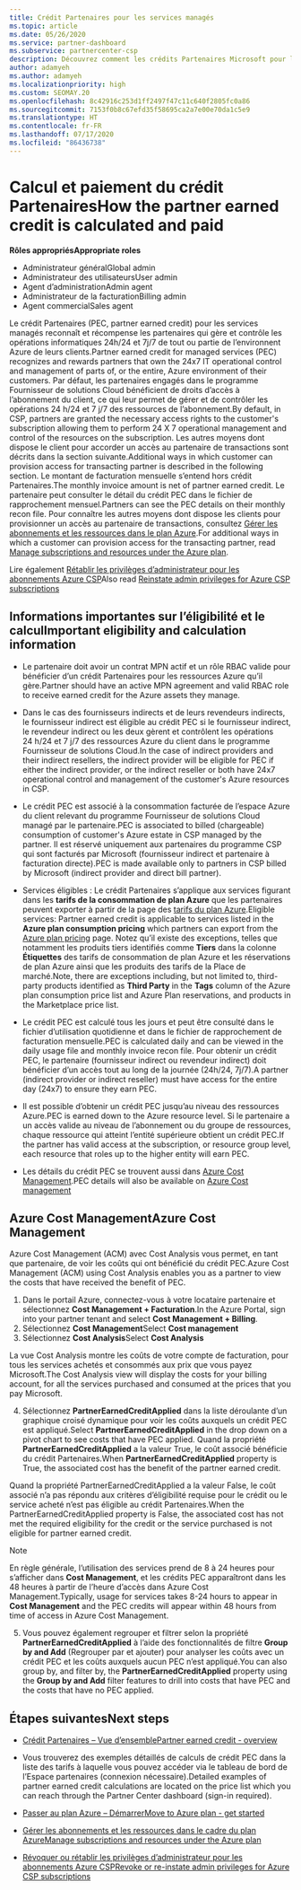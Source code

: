 ```yaml
---
title: Crédit Partenaires pour les services managés
ms.topic: article
ms.date: 05/26/2020
ms.service: partner-dashboard
ms.subservice: partnercenter-csp
description: Découvrez comment les crédits Partenaires Microsoft pour les services managés sont calculés et payés, et comment vérifier que vous êtes éligible.
author: adamyeh
ms.author: adamyeh
ms.localizationpriority: high
ms.custom: SEOMAY.20
ms.openlocfilehash: 8c42916c253d1ff2497f47c11c640f2805fc0a86
ms.sourcegitcommit: 7153f0b8c67efd35f58695ca2a7e00e70da1c5e9
ms.translationtype: HT
ms.contentlocale: fr-FR
ms.lasthandoff: 07/17/2020
ms.locfileid: "86436738"
---
```

# <a name="how-the-partner-earned-credit-is-calculated-and-paid"></a><span data-ttu-id="3da03-103">Calcul et paiement du crédit Partenaires</span><span class="sxs-lookup"><span data-stu-id="3da03-103">How the partner earned credit is calculated and paid</span></span>

<span data-ttu-id="3da03-104">**Rôles appropriés**</span><span class="sxs-lookup"><span data-stu-id="3da03-104">**Appropriate roles**</span></span>

- <span data-ttu-id="3da03-105">Administrateur général</span><span class="sxs-lookup"><span data-stu-id="3da03-105">Global admin</span></span>
- <span data-ttu-id="3da03-106">Administrateur des utilisateurs</span><span class="sxs-lookup"><span data-stu-id="3da03-106">User admin</span></span>
- <span data-ttu-id="3da03-107">Agent d’administration</span><span class="sxs-lookup"><span data-stu-id="3da03-107">Admin agent</span></span>
- <span data-ttu-id="3da03-108">Administrateur de la facturation</span><span class="sxs-lookup"><span data-stu-id="3da03-108">Billing admin</span></span>
- <span data-ttu-id="3da03-109">Agent commercial</span><span class="sxs-lookup"><span data-stu-id="3da03-109">Sales agent</span></span>

<span data-ttu-id="3da03-110">Le crédit Partenaires (PEC, partner earned credit) pour les services managés reconnaît et récompense les partenaires qui gère et contrôle les opérations informatiques 24h/24 et 7j/7 de tout ou partie de l’environnent Azure de leurs clients.</span><span class="sxs-lookup"><span data-stu-id="3da03-110">Partner earned credit for managed services (PEC) recognizes and rewards partners that own the 24x7 IT operational control and management of parts of, or the entire, Azure environment of their customers.</span></span> <span data-ttu-id="3da03-111">Par défaut, les partenaires engagés dans le programme Fournisseur de solutions Cloud bénéficient de droits d’accès à l’abonnement du client, ce qui leur permet de gérer et de contrôler les opérations 24 h/24 et 7 j/7 des ressources de l’abonnement.</span><span class="sxs-lookup"><span data-stu-id="3da03-111">By default, in CSP, partners are granted the necessary access rights to the customer's subscription allowing them to perform 24 X 7 operational management and control of the resources on the subscription.</span></span> <span data-ttu-id="3da03-112">Les autres moyens dont dispose le client pour accorder un accès au partenaire de transactions sont décrits dans la section suivante.</span><span class="sxs-lookup"><span data-stu-id="3da03-112">Additional ways in which customer can provision access for transacting partner is described in the following section.</span></span> <span data-ttu-id="3da03-113">Le montant de facturation mensuelle s’entend hors crédit Partenaires.</span><span class="sxs-lookup"><span data-stu-id="3da03-113">The monthly invoice amount is net of partner earned credit.</span></span> <span data-ttu-id="3da03-114">Le partenaire peut consulter le détail du crédit PEC dans le fichier de rapprochement mensuel.</span><span class="sxs-lookup"><span data-stu-id="3da03-114">Partners can see the PEC details on their monthly recon file.</span></span> <span data-ttu-id="3da03-115">Pour connaître les autres moyens dont dispose les clients pour provisionner un accès au partenaire de transactions, consultez [Gérer les abonnements et les ressources dans le plan Azure](azure-plan-manage.md).</span><span class="sxs-lookup"><span data-stu-id="3da03-115">For additional ways in which a customer can provision access for the transacting partner, read [Manage subscriptions and resources under the Azure plan](azure-plan-manage.md).</span></span>

<span data-ttu-id="3da03-116">Lire également [Rétablir les privilèges d’administrateur pour les abonnements Azure CSP](revoke-reinstate-csp.md)</span><span class="sxs-lookup"><span data-stu-id="3da03-116">Also read [Reinstate admin privileges for Azure CSP subscriptions](revoke-reinstate-csp.md)</span></span>

## <a name="important-eligibility-and-calculation-information"></a><span data-ttu-id="3da03-117">Informations importantes sur l’éligibilité et le calcul</span><span class="sxs-lookup"><span data-stu-id="3da03-117">Important eligibility and calculation information</span></span>

- <span data-ttu-id="3da03-118">Le partenaire doit avoir un contrat MPN actif et un rôle RBAC valide pour bénéficier d’un crédit Partenaires pour les ressources Azure qu’il gère.</span><span class="sxs-lookup"><span data-stu-id="3da03-118">Partner should have an active MPN agreement and valid RBAC role to receive earned credit for the Azure assets they manage.</span></span> 

- <span data-ttu-id="3da03-119">Dans le cas des fournisseurs indirects et de leurs revendeurs indirects, le fournisseur indirect est éligible au crédit PEC si le fournisseur indirect, le revendeur indirect ou les deux gèrent et contrôlent les opérations 24 h/24 et 7 j/7 des ressources Azure du client dans le programme Fournisseur de solutions Cloud.</span><span class="sxs-lookup"><span data-stu-id="3da03-119">In the case of indirect providers and their indirect resellers, the indirect provider will be eligible for PEC if either the indirect provider, or the indirect reseller or both have 24x7 operational control and management of the customer's Azure resources in CSP.</span></span>

- <span data-ttu-id="3da03-120">Le crédit PEC est associé à la consommation facturée de l’espace Azure du client relevant du programme Fournisseur de solutions Cloud managé par le partenaire.</span><span class="sxs-lookup"><span data-stu-id="3da03-120">PEC is associated to billed (chargeable) consumption of customer's Azure estate in CSP managed by the partner.</span></span> <span data-ttu-id="3da03-121">Il est réservé uniquement aux partenaires du programme CSP qui sont facturés par Microsoft (fournisseur indirect et partenaire à facturation directe).</span><span class="sxs-lookup"><span data-stu-id="3da03-121">PEC is made available only to partners in CSP billed by Microsoft (indirect provider and direct bill partner).</span></span> 

- <span data-ttu-id="3da03-122">Services éligibles : Le crédit Partenaires s’applique aux services figurant dans les **tarifs de la consommation de plan Azure** que les partenaires peuvent exporter à partir de la page des [tarifs du plan Azure](https://partner.microsoft.com/commerce/sales).</span><span class="sxs-lookup"><span data-stu-id="3da03-122">Eligible services: Partner earned credit is applicable to services listed in the **Azure plan consumption pricing** which partners can export from the [Azure plan pricing](https://partner.microsoft.com/commerce/sales) page.</span></span> <span data-ttu-id="3da03-123">Notez qu’il existe des exceptions, telles que notamment les produits tiers identifiés comme **Tiers** dans la colonne **Étiquettes** des tarifs de consommation de plan Azure et les réservations de plan Azure ainsi que les produits des tarifs de la Place de marché.</span><span class="sxs-lookup"><span data-stu-id="3da03-123">Note, there are exceptions including, but not limited to, third-party products identified as **Third Party** in  the **Tags** column of the Azure plan consumption price list and Azure Plan reservations, and products in the Marketplace price list.</span></span>

- <span data-ttu-id="3da03-124">Le crédit PEC est calculé tous les jours et peut être consulté dans le fichier d’utilisation quotidienne et dans le fichier de rapprochement de facturation mensuelle.</span><span class="sxs-lookup"><span data-stu-id="3da03-124">PEC is calculated daily and can be viewed in the daily usage file and monthly invoice recon file.</span></span> <span data-ttu-id="3da03-125">Pour obtenir un crédit PEC, le partenaire (fournisseur indirect ou revendeur indirect) doit bénéficier d’un accès tout au long de la journée (24h/24, 7j/7).</span><span class="sxs-lookup"><span data-stu-id="3da03-125">A partner (indirect provider or indirect reseller) must have access for the entire day (24x7) to ensure they earn PEC.</span></span>  

- <span data-ttu-id="3da03-126">Il est possible d’obtenir un crédit PEC jusqu’au niveau des ressources Azure.</span><span class="sxs-lookup"><span data-stu-id="3da03-126">PEC is earned down to the Azure resource level.</span></span> <span data-ttu-id="3da03-127">Si le partenaire a un accès valide au niveau de l’abonnement ou du groupe de ressources, chaque ressource qui atteint l’entité supérieure obtient un crédit PEC.</span><span class="sxs-lookup"><span data-stu-id="3da03-127">If the partner has valid access at the subscription, or resource group level, each resource that roles up to the higher entity will earn PEC.</span></span>  

- <span data-ttu-id="3da03-128">Les détails du crédit PEC se trouvent aussi dans [Azure Cost Management](https://go.microsoft.com/fwlink/?linkid=2106482).</span><span class="sxs-lookup"><span data-stu-id="3da03-128">PEC details will also be available on [Azure Cost management](https://go.microsoft.com/fwlink/?linkid=2106482)</span></span>

## <a name="azure-cost-management"></a><span data-ttu-id="3da03-129">Azure Cost Management</span><span class="sxs-lookup"><span data-stu-id="3da03-129">Azure Cost Management</span></span>

 <span data-ttu-id="3da03-130">Azure Cost Management (ACM) avec Cost Analysis vous permet, en tant que partenaire, de voir les coûts qui ont bénéficié du crédit PEC.</span><span class="sxs-lookup"><span data-stu-id="3da03-130">Azure Cost Management (ACM) using Cost Analysis enables you as a partner to view the costs that have received the benefit of PEC.</span></span>  

1. <span data-ttu-id="3da03-131">Dans le portail Azure, connectez-vous à votre locataire partenaire et sélectionnez **Cost Management + Facturation**.</span><span class="sxs-lookup"><span data-stu-id="3da03-131">In the Azure Portal, sign into your partner tenant and select **Cost Management + Billing**.</span></span>
2.  <span data-ttu-id="3da03-132">Sélectionnez **Cost Management**</span><span class="sxs-lookup"><span data-stu-id="3da03-132">Select **Cost management**</span></span>
3.  <span data-ttu-id="3da03-133">Sélectionnez **Cost Analysis**</span><span class="sxs-lookup"><span data-stu-id="3da03-133">Select **Cost Analysis**</span></span>

<span data-ttu-id="3da03-134">La vue Cost Analysis montre les coûts de votre compte de facturation, pour tous les services achetés et consommés aux prix que vous payez Microsoft.</span><span class="sxs-lookup"><span data-stu-id="3da03-134">The Cost Analysis view will display the costs for your billing account, for all the services purchased and consumed at the prices that you pay Microsoft.</span></span>

4.  <span data-ttu-id="3da03-135">Sélectionnez **PartnerEarnedCreditApplied** dans la liste déroulante d’un graphique croisé dynamique pour voir les coûts auxquels un crédit PEC est appliqué.</span><span class="sxs-lookup"><span data-stu-id="3da03-135">Select **PartnerEarnedCreditApplied** in the drop down on a pivot chart to see costs that have PEC applied.</span></span> <span data-ttu-id="3da03-136">Quand la propriété **PartnerEarnedCreditApplied** a la valeur True, le coût associé bénéficie du crédit Partenaires.</span><span class="sxs-lookup"><span data-stu-id="3da03-136">When **PartnerEarnedCreditApplied** property is True, the associated cost has the benefit of the partner earned credit.</span></span> 

<span data-ttu-id="3da03-137">Quand la propriété PartnerEarnedCreditApplied a la valeur False, le coût associé n’a pas répondu aux critères d’éligibilité requise pour le crédit ou le service acheté n’est pas éligible au crédit Partenaires.</span><span class="sxs-lookup"><span data-stu-id="3da03-137">When the PartnerEarnedCreditApplied property is False, the associated cost has not met the required eligibility for the credit or the service purchased is not eligible for partner earned credit.</span></span>

>[!NOTE] 
><span data-ttu-id="3da03-138">En règle générale, l’utilisation des services prend de 8 à 24 heures pour s’afficher dans **Cost Management**, et les crédits PEC apparaîtront dans les 48 heures à partir de l’heure d’accès dans Azure Cost Management.</span><span class="sxs-lookup"><span data-stu-id="3da03-138">Typically, usage for services takes 8-24 hours to appear in **Cost Management** and the PEC credits will appear within 48 hours from time of access in Azure Cost Management.</span></span>

5. <span data-ttu-id="3da03-139">Vous pouvez également regrouper et filtrer selon la propriété **PartnerEarnedCreditApplied** à l’aide des fonctionnalités de filtre **Group by and Add** (Regrouper par et ajouter) pour analyser les coûts avec un crédit PEC et les coûts auxquels aucun PEC n’est appliqué.</span><span class="sxs-lookup"><span data-stu-id="3da03-139">You can also group by, and filter by, the **PartnerEarnedCreditApplied** property using the **Group by and Add** filter features to drill into costs that have PEC and the costs that have no PEC applied.</span></span>

## <a name="next-steps"></a><span data-ttu-id="3da03-140">Étapes suivantes</span><span class="sxs-lookup"><span data-stu-id="3da03-140">Next steps</span></span>

- [<span data-ttu-id="3da03-141">Crédit Partenaires – Vue d’ensemble</span><span class="sxs-lookup"><span data-stu-id="3da03-141">Partner earned credit - overview</span></span>](partner-earned-credit.md)

- <span data-ttu-id="3da03-142">Vous trouverez des exemples détaillés de calculs de crédit PEC dans la liste des tarifs à laquelle vous pouvez accéder via le tableau de bord de l’Espace partenaires (connexion nécessaire).</span><span class="sxs-lookup"><span data-stu-id="3da03-142">Detailed examples of partner earned credit calculations are located on the price list which you can reach through the Partner Center dashboard (sign-in required).</span></span>

- [<span data-ttu-id="3da03-143">Passer au plan Azure – Démarrer</span><span class="sxs-lookup"><span data-stu-id="3da03-143">Move to Azure plan - get started</span></span>](azure-plan-get-started.md)

- [<span data-ttu-id="3da03-144">Gérer les abonnements et les ressources dans le cadre du plan Azure</span><span class="sxs-lookup"><span data-stu-id="3da03-144">Manage subscriptions and resources under the Azure plan</span></span>](azure-plan-manage.md)

- [<span data-ttu-id="3da03-145">Révoquer ou rétablir les privilèges d’administrateur pour les abonnements Azure CSP</span><span class="sxs-lookup"><span data-stu-id="3da03-145">Revoke or re-instate admin privileges for Azure CSP subscriptions  </span></span>](revoke-reinstate-csp.md)

